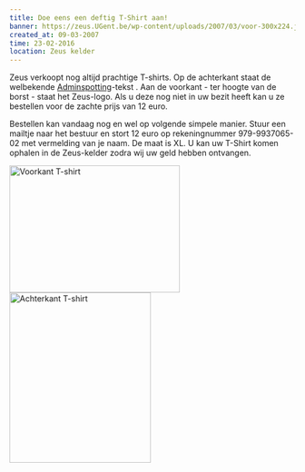 ```yaml
---
title: Doe eens een deftig T-Shirt aan!
banner: https://zeus.UGent.be/wp-content/uploads/2007/03/voor-300x224.jpg
created_at: 09-03-2007
time: 23-02-2016
location: Zeus kelder
---
```


Zeus verkoopt nog altijd prachtige T-shirts. Op de achterkant staat de welbekende <a href="https://www.adminspotting.org/">Adminspotting</a>-tekst . Aan de voorkant - ter hoogte van de borst - staat het Zeus-logo. Als u deze nog niet in uw bezit heeft kan u ze bestellen voor de zachte prijs van 12 euro.

Bestellen kan vandaag nog en wel op volgende simpele manier. Stuur een mailtje naar het bestuur en stort 12 euro op rekeningnummer 979-9937065-02 met vermelding van je naam. De maat is XL. U kan uw T-Shirt komen ophalen in de Zeus-kelder zodra wij uw geld hebben ontvangen.

<img src="https://zeus.UGent.be/wp-content/uploads/2007/03/voor-300x224.jpg" alt="Voorkant T-shirt" title="Voorkant T-shirt" width="300" height="224" class="alignleft size-medium wp-image-191" />

<img src="https://zeus.UGent.be/wp-content/uploads/2007/03/detail-249x300.jpg" alt="Achterkant T-shirt" title="Achterkant T-shirt" width="249" height="300" class="alignleft size-medium wp-image-190" />
